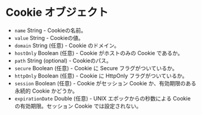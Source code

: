# Cookie オブジェクト

* `name` String - Cookieの名前。
* `value` String - Cookieの値。
* `domain` String (任意) - Cookie のドメイン。
* `hostOnly` Boolean (任意) - Cookie がホストのみの Cookie であるか。
* `path` String (optional) - Cookieのパス。
* `secure` Boolean (任意) - Cookie に Secure フラグがついているか。
* `httpOnly` Boolean (任意) - Cookie に HttpOnly フラグがついているか。
* `session` Boolean (任意) - Cookie がセッション Cookie か、有効期限のある永続的 Cookie かどうか。
* `expirationDate` Double (任意) - UNIX エポックからの秒数による Cookie の有効期限。セッション Cookie では設定されない。